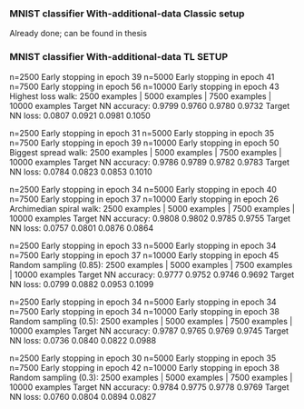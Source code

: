 ### MNIST classifier  With-additional-data Classic setup
Already done; can be found in thesis

### MNIST classifier  With-additional-data TL SETUP
n=2500  Early stopping in epoch 39
n=5000  Early stopping in epoch 41
n=7500  Early stopping in epoch 56
n=10000 Early stopping in epoch 43
Highest loss walk:
                        2500 examples | 5000 examples | 7500 examples | 10000 examples
Target NN accuracy:     0.9799          0.9760          0.9780          0.9732
Target NN loss:         0.0807          0.0921          0.0981          0.1050


n=2500  Early stopping in epoch 31
n=5000  Early stopping in epoch 35
n=7500  Early stopping in epoch 39
n=10000 Early stopping in epoch 50
Biggest spread walk:
                        2500 examples | 5000 examples | 7500 examples | 10000 examples
Target NN accuracy:     0.9786          0.9789          0.9782          0.9783
Target NN loss:         0.0784          0.0823          0.0853          0.1010


n=2500  Early stopping in epoch 34
n=5000  Early stopping in epoch 40
n=7500  Early stopping in epoch 37
n=10000 Early stopping in epoch 26
Archimedian spiral walk:
                        2500 examples | 5000 examples | 7500 examples | 10000 examples
Target NN accuracy:     0.9808          0.9802          0.9785          0.9755
Target NN loss:         0.0757          0.0801          0.0876          0.0864


n=2500  Early stopping in epoch 33
n=5000  Early stopping in epoch 34
n=7500  Early stopping in epoch 37
n=10000 Early stopping in epoch 45
Random sampling (0.85):
                        2500 examples | 5000 examples | 7500 examples | 10000 examples
Target NN accuracy:     0.9777          0.9752          0.9746          0.9692
Target NN loss:         0.0799          0.0882          0.0953          0.1099


n=2500  Early stopping in epoch 34
n=5000  Early stopping in epoch 34
n=7500  Early stopping in epoch 34
n=10000 Early stopping in epoch 38
Random sampling (0.5):
                        2500 examples | 5000 examples | 7500 examples | 10000 examples
Target NN accuracy:     0.9787          0.9765          0.9769          0.9745
Target NN loss:         0.0736          0.0840          0.0822          0.0988


n=2500  Early stopping in epoch 30
n=5000  Early stopping in epoch 35
n=7500  Early stopping in epoch 42
n=10000 Early stopping in epoch 38
Random sampling (0.3):
                        2500 examples | 5000 examples | 7500 examples | 10000 examples
Target NN accuracy:     0.9784          0.9775          0.9778          0.9769
Target NN loss:         0.0760          0.0804          0.0894          0.0827
